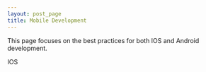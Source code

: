 ```yaml
---
layout: post_page
title: Mobile Development
---
```

This page focuses on the best practices for both IOS and Android development.

IOS

